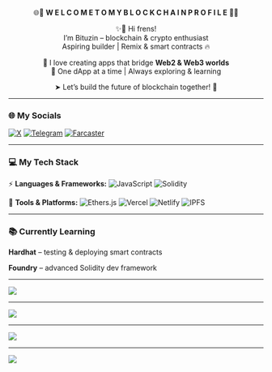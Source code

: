 
<div align="center">

🌐🚀 <strong>W E L C O M E   T O   M Y   B L O C K C H A I N   P R O F I L E</strong> 🚀🌐

✨👋 Hi frens!  
I’m Bituzin – blockchain & crypto enthusiast  
Aspiring builder | Remix & smart contracts 🔥  

💫 I love creating apps that bridge <strong>Web2 & Web3 worlds</strong>  
🌟 One dApp at a time | Always exploring & learning

➤ Let’s build the future of blockchain together! 🚀

</div>




---

### 🌐 My Socials

[![X](https://img.shields.io/badge/Twitter-%231DA1F2.svg?logo=Twitter\&logoColor=white)](https://x.com/bituzin2)
[![Telegram](https://img.shields.io/badge/Telegram-2CA5E0?logo=telegram\&logoColor=white)](https://t.me/bituzin)
[![Farcaster](https://img.shields.io/badge/Farcaster-7B3FE4?logo=farcaster\&logoColor=white)](https://farcaster.xyz/bituzin)

---

### 💻 My Tech Stack

⚡ **Languages & Frameworks:**
![JavaScript](https://img.shields.io/badge/javascript-%23323330.svg?style=for-the-badge\&logo=javascript\&logoColor=%23F7DF1E)
![Solidity](https://img.shields.io/badge/Solidity-%23363636.svg?style=for-the-badge\&logo=solidity\&logoColor=white)

🚀 **Tools & Platforms:**
![Ethers.js](https://img.shields.io/badge/Ethers.js-5C6BC0?style=for-the-badge\&logo=ethers\&logoColor=white)
![Vercel](https://img.shields.io/badge/vercel-%23000000.svg?style=for-the-badge\&logo=vercel\&logoColor=white)
![Netlify](https://img.shields.io/badge/netlify-%2300C7B7.svg?style=for-the-badge\&logo=netlify\&logoColor=white)
![IPFS](https://img.shields.io/badge/IPFS-009EEE?style=for-the-badge\&logo=ipfs\&logoColor=white)

---

### 📚 Currently Learning

**Hardhat** – testing & deploying smart contracts

**Foundry** – advanced Solidity dev framework


---



![](https://github-readme-stats.vercel.app/api?username=bituzin\&theme=radical\&hide_border=false\&include_all_commits=true\&count_private=true)

---

![](https://github-readme-streak-stats.herokuapp.com/?user=bituzin\&theme=radical\&hide_border=false)

---

![](https://github-readme-stats.vercel.app/api/top-langs/?username=bituzin\&theme=radical\&hide_border=false\&include_all_commits=true\&count_private=true\&layout=compact)

---

![](https://github-profile-trophy.vercel.app/?username=bituzin\&theme=radical\&no-frame=false\&no-bg=true\&margin-w=4)

